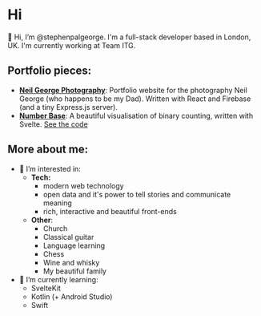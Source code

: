# Hi

👋 Hi, I’m @stephenpalgeorge. I'm a full-stack developer based in London, UK. I'm currently working at Team ITG.

## Portfolio pieces:
- [**Neil George Photography**](https://www.neilgeorgephotography.co.uk/): Portfolio website for the photography Neil George (who happens to be my Dad). Written with React and Firebase (and a tiny Express.js server).
- [**Number Base**](http://number-base.surge.sh/): A beautiful visualisation of binary counting, written with Svelte. [See the code](https://github.com/stephenpalgeorge/number-base)

## More about me:
- 👀 I’m interested in:
  - **Tech:**
    - modern web technology
    - open data and it's power to tell stories and communicate meaning
    - rich, interactive and beautiful front-ends
  - **Other**:
    - Church
    - Classical guitar
    - Language learning
    - Chess
    - Wine and whisky
    - My beautiful family
- 🌱 I’m currently learning:
  - SvelteKit
  - Kotlin (+ Android Studio)
  - Swift
